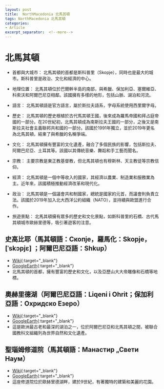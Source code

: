 ```yaml
---
layout: post
title:  NorthMacedonia 北馬其頓
tags: NorthMacedonia 北馬其頓 
categories:
- Article
excerpt_separator:  <!--more-->
---
```

# 北馬其頓
- 首都與大城市： 北馬其頓的首都是斯科普里（Skopje），同時也是最大的城市。斯科普里是政治、文化和經濟的中心。

- 地理位置： 北馬其頓位於巴爾幹半島的南部，與希臘、保加利亞、塞爾維亞、科索沃和阿爾巴尼亞相鄰。該國擁有多樣的地形，包括山脈、湖泊和河流。

- 語言： 北馬其頓語是官方語言，屬於斯拉夫語系，字母系統使用西里爾字母。

- 歷史： 北馬其頓的歷史根植於古代馬其頓王國，後來成為羅馬帝國和拜占庭帝國的一部分。在20世紀初，北馬其頓成為南斯拉夫王國的一部分，之後又是南斯拉夫社會主義聯邦共和國的一部分。該國於1991年獨立，並於2019年更名為北馬其頓，結束了與希臘的名稱爭端。

- 文化： 北馬其頓擁有豐富的文化遺產，融合了多個民族的影響，包括斯拉夫、阿爾巴尼亞、土耳其等。該國以其傳統音樂、舞蹈和手工藝而聞名。

- 宗教： 主要宗教是東正教基督教，但北馬其頓也有穆斯林、天主教徒等宗教信仰。

- 經濟： 北馬其頓是一個中等收入的國家，其經濟以農業、制造業和服務業為主。近年來，該國積極推動經濟改革和現代化。

- 政治： 北馬其頓是一個議會共和制國家，總統是國家的元首，而議會則負責立法。該國於2019年加入北大西洋公約組織（NATO），並持續與歐盟進行合作。

- 旅遊景點： 北馬其頓擁有眾多的歷史和文化景點，如斯科普里的石橋、古代馬其頓城市歐赫里德等，吸引著遊客的注意。

## 史高比耶（馬其頓語：Скопје，羅馬化：Skopje，[ˈskɔpjɛ] ；阿爾巴尼亞語：Shkup）
- [Wiki](https://zh.wikipedia.org/zh-tw/%E6%96%AF%E7%A7%91%E6%99%AE%E9%87%8C "Wiki"){:target="_blank"} 
- [GoogleEarth](https://earth.google.com/web/search/%e5%8c%97%e9%a6%ac%e5%85%b6%e9%a0%93%e5%8f%b2%e9%ab%98%e6%af%94%e8%80%b6%e5%91%a8%e9%82%8a%e7%9a%84%e5%9f%8e%e5%a0%a1/@42.00036874,21.43411421,281.91980265a,597.67496029d,34.99999999y,0.46930094h,35.90379367t,0r/ "GoogleEarth"){:target="_blank"} 
- 北馬其頓的首都，擁有豐富的歷史和文化，以及亞歷山大大帝雕像和石橋等地標。

## 奧赫里德湖（阿爾巴尼亞語：Liqeni i Ohrit；保加利亞語：Охридско Езеро）
- [Wiki](https://zh.wikipedia.org/zh-tw/%E7%A5%9E%E5%AD%B8%E5%AE%B6%E8%81%96%E7%B4%84%E7%BF%B0%E6%95%99%E5%A0%82 "Wiki"){:target="_blank"} 
- [GoogleEarth](https://earth.google.com/web/search/Lake+Ohrid/@41.11112649,20.78916655,704.50470567a,422.34448694d,35y,-1.7846761h,57.37839181t,0r/ "GoogleEarth"){:target="_blank"} 
- 這是歐洲最古老和最深的湖泊之一，位於阿爾巴尼亞和北馬其頓之間，被聯合國教科文組織列為世界自然和文化遺產。

## 聖瑙姆修道院（馬其頓語：Манастир „Свети Наум）
- [Wiki](https://zh.wikipedia.org/zh-tw/%E8%81%96%E7%91%99%E5%A7%86%E4%BF%AE%E9%81%93%E9%99%A2 "Wiki"){:target="_blank"} 
- [GoogleEarth](https://earth.google.com/web/search/Macedonian+Orthodox+Monastery+of+St.+Naum/@40.91354864,20.74076499,703.30999688a,310.58029497d,34.99999992y,7.22743411h,35.4290239t,0r/ "GoogleEarth"){:target="_blank"} 
- 這座修道院位於歐赫里德湖畔，建於9世紀，有著獨特的建築和美麗的花園。

